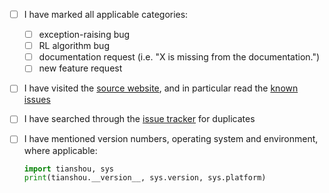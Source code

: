 - [ ] I have marked all applicable categories:
    + [ ] exception-raising bug
    + [ ] RL algorithm bug
    + [ ] documentation request (i.e. "X is missing from the documentation.")
    + [ ] new feature request
- [ ] I have visited the [source website], and in particular read the [known issues]
- [ ] I have searched through the [issue tracker] for duplicates
- [ ] I have mentioned version numbers, operating system and environment, where applicable:
  ```python
  import tianshou, sys
  print(tianshou.__version__, sys.version, sys.platform)
  ```

  [source website]: https://github.com/thu-ml/tianshou/
  [known issues]: https://github.com/thu-ml/tianshou/#faq-and-known-issues
  [issue tracker]: https://github.com/thu-ml/tianshou/issues?q=
